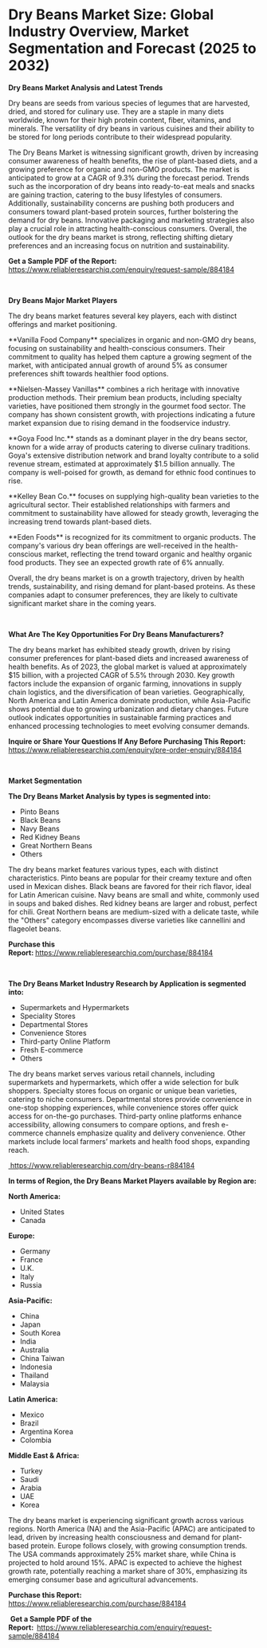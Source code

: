 <p><h1>Dry Beans Market Size: Global Industry Overview, Market Segmentation and Forecast (2025 to 2032)</h1></p><p><strong>Dry Beans Market Analysis and Latest Trends</strong></p>
<p><p>Dry beans are seeds from various species of legumes that are harvested, dried, and stored for culinary use. They are a staple in many diets worldwide, known for their high protein content, fiber, vitamins, and minerals. The versatility of dry beans in various cuisines and their ability to be stored for long periods contribute to their widespread popularity.</p><p>The Dry Beans Market is witnessing significant growth, driven by increasing consumer awareness of health benefits, the rise of plant-based diets, and a growing preference for organic and non-GMO products. The market is anticipated to grow at a CAGR of 9.3% during the forecast period. Trends such as the incorporation of dry beans into ready-to-eat meals and snacks are gaining traction, catering to the busy lifestyles of consumers. Additionally, sustainability concerns are pushing both producers and consumers toward plant-based protein sources, further bolstering the demand for dry beans. Innovative packaging and marketing strategies also play a crucial role in attracting health-conscious consumers. Overall, the outlook for the dry beans market is strong, reflecting shifting dietary preferences and an increasing focus on nutrition and sustainability.</p></p>
<p><strong>Get a Sample PDF of the Report:&nbsp;</strong> <a href="https://www.reliableresearchiq.com/enquiry/request-sample/884184?utm_campaign=3534&utm_medium=2&utm_source=Github&utm_content=ia&utm_term=16042025&utm_id=dry-beans">https://www.reliableresearchiq.com/enquiry/request-sample/884184</a></p>
<p>&nbsp;</p>
<p><strong>Dry Beans Major Market Players</strong></p>
<p><p>The dry beans market features several key players, each with distinct offerings and market positioning. </p><p>**Vanilla Food Company** specializes in organic and non-GMO dry beans, focusing on sustainability and health-conscious consumers. Their commitment to quality has helped them capture a growing segment of the market, with anticipated annual growth of around 5% as consumer preferences shift towards healthier food options.</p><p>**Nielsen-Massey Vanillas** combines a rich heritage with innovative production methods. Their premium bean products, including specialty varieties, have positioned them strongly in the gourmet food sector. The company has shown consistent growth, with projections indicating a future market expansion due to rising demand in the foodservice industry.</p><p>**Goya Food Inc.** stands as a dominant player in the dry beans sector, known for a wide array of products catering to diverse culinary traditions. Goya's extensive distribution network and brand loyalty contribute to a solid revenue stream, estimated at approximately $1.5 billion annually. The company is well-poised for growth, as demand for ethnic food continues to rise.</p><p>**Kelley Bean Co.** focuses on supplying high-quality bean varieties to the agricultural sector. Their established relationships with farmers and commitment to sustainability have allowed for steady growth, leveraging the increasing trend towards plant-based diets.</p><p>**Eden Foods** is recognized for its commitment to organic products. The company's various dry bean offerings are well-received in the health-conscious market, reflecting the trend toward organic and healthy organic food products. They see an expected growth rate of 6% annually.</p><p>Overall, the dry beans market is on a growth trajectory, driven by health trends, sustainability, and rising demand for plant-based proteins. As these companies adapt to consumer preferences, they are likely to cultivate significant market share in the coming years.</p></p>
<p>&nbsp;</p>
<p><strong>What Are The Key Opportunities For Dry Beans Manufacturers?</strong></p>
<p><p>The dry beans market has exhibited steady growth, driven by rising consumer preferences for plant-based diets and increased awareness of health benefits. As of 2023, the global market is valued at approximately $15 billion, with a projected CAGR of 5.5% through 2030. Key growth factors include the expansion of organic farming, innovations in supply chain logistics, and the diversification of bean varieties. Geographically, North America and Latin America dominate production, while Asia-Pacific shows potential due to growing urbanization and dietary changes. Future outlook indicates opportunities in sustainable farming practices and enhanced processing technologies to meet evolving consumer demands.</p></p>
<p><strong>Inquire or Share Your Questions If Any Before Purchasing This Report:</strong> <a href="https://www.reliableresearchiq.com/enquiry/pre-order-enquiry/884184?utm_campaign=3534&utm_medium=2&utm_source=Github&utm_content=ia&utm_term=16042025&utm_id=dry-beans">https://www.reliableresearchiq.com/enquiry/pre-order-enquiry/884184</a></p>
<p>&nbsp;</p>
<p><strong>Market Segmentation</strong></p>
<p><strong>The Dry Beans Market Analysis by types is segmented into:</strong></p>
<p><ul><li>Pinto Beans</li><li>Black Beans</li><li>Navy Beans</li><li>Red Kidney Beans</li><li>Great Northern Beans</li><li>Others</li></ul></p>
<p><p>The dry beans market features various types, each with distinct characteristics. Pinto beans are popular for their creamy texture and often used in Mexican dishes. Black beans are favored for their rich flavor, ideal for Latin American cuisine. Navy beans are small and white, commonly used in soups and baked dishes. Red kidney beans are larger and robust, perfect for chili. Great Northern beans are medium-sized with a delicate taste, while the "Others" category encompasses diverse varieties like cannellini and flageolet beans.</p></p>
<p><strong>Purchase this Report:&nbsp;</strong><a href="https://www.reliableresearchiq.com/purchase/884184?utm_campaign=3534&utm_medium=2&utm_source=Github&utm_content=ia&utm_term=16042025&utm_id=dry-beans">https://www.reliableresearchiq.com/purchase/884184</a></p>
<p>&nbsp;</p>
<p><strong>The Dry Beans Market Industry Research by Application is segmented into:</strong></p>
<p><ul><li>Supermarkets and Hypermarkets</li><li>Speciality Stores</li><li>Departmental Stores</li><li>Convenience Stores</li><li>Third-party Online Platform</li><li>Fresh E-commerce</li><li>Others</li></ul></p>
<p><p>The dry beans market serves various retail channels, including supermarkets and hypermarkets, which offer a wide selection for bulk shoppers. Specialty stores focus on organic or unique bean varieties, catering to niche consumers. Departmental stores provide convenience in one-stop shopping experiences, while convenience stores offer quick access for on-the-go purchases. Third-party online platforms enhance accessibility, allowing consumers to compare options, and fresh e-commerce channels emphasize quality and delivery convenience. Other markets include local farmers’ markets and health food shops, expanding reach.</p></p>
<p><a href="https://www.reliableresearchiq.com/dry-beans-r884184?utm_campaign=3534&utm_medium=2&utm_source=Github&utm_content=ia&utm_term=16042025&utm_id=dry-beans">&nbsp;https://www.reliableresearchiq.com/dry-beans-r884184</a></p>
<p><strong>In terms of Region, the Dry Beans Market Players available by Region are:</strong></p>
<p>
    <p> <strong> North America: </strong>
        <ul>
            <li>United States</li>
            <li>Canada</li>
        </ul>
        </p> 
    <p> <strong> Europe: </strong>
        <ul>
            <li>Germany</li>
            <li>France</li>
            <li>U.K.</li>
            <li>Italy</li>
            <li>Russia</li>
        </ul>
        </p> 
    <p> <strong> Asia-Pacific: </strong>
        <ul>
            <li>China</li>
            <li>Japan</li>
            <li>South Korea</li>
            <li>India</li>
            <li>Australia</li>
            <li>China Taiwan</li>
            <li>Indonesia</li>
            <li>Thailand</li>
            <li>Malaysia</li>
        </ul>
        </p> 
    <p> <strong> Latin America: </strong>
        <ul>
            <li>Mexico</li>
            <li>Brazil</li>
            <li>Argentina Korea</li>
            <li>Colombia</li>
        </ul>
        </p> 
    <p> <strong> Middle East & Africa: </strong>
        <ul>
            <li>Turkey</li>
            <li>Saudi</li>
            <li>Arabia</li>
            <li>UAE</li>
            <li>Korea</li>
        </ul>
    </p>
    </p>
<p><p>The dry beans market is experiencing significant growth across various regions. North America (NA) and the Asia-Pacific (APAC) are anticipated to lead, driven by increasing health consciousness and demand for plant-based protein. Europe follows closely, with growing consumption trends. The USA commands approximately 25% market share, while China is projected to hold around 15%. APAC is expected to achieve the highest growth rate, potentially reaching a market share of 30%, emphasizing its emerging consumer base and agricultural advancements.</p></p>
<p><strong>Purchase this Report: </strong><a href="https://www.reliableresearchiq.com/purchase/884184?utm_campaign=3534&utm_medium=2&utm_source=Github&utm_content=ia&utm_term=16042025&utm_id=dry-beans">https://www.reliableresearchiq.com/purchase/884184</a></p>
<p>&nbsp;<strong>Get a Sample PDF of the Report:&nbsp;&nbsp;</strong><a href="https://www.reliableresearchiq.com/enquiry/request-sample/884184?utm_campaign=3534&utm_medium=2&utm_source=Github&utm_content=ia&utm_term=16042025&utm_id=dry-beans">https://www.reliableresearchiq.com/enquiry/request-sample/884184</a></p>
<p><strong></strong></p>
<p><p></p><p></p><p></p></p>